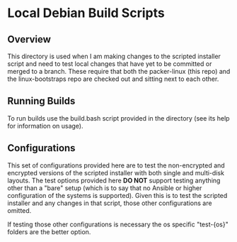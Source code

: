 # Local Debian Build Scripts

## Overview

This directory is used when I am making changes to the scripted installer script and need to test
local changes that have yet to be committed or merged to a branch. These require that both the
packer-linux (this repo) and the linux-bootstraps repo are checked out and sitting next to each
other.

## Running Builds

To run builds use the build.bash script provided in the directory (see its help for information on
usage).

## Configurations

This set of configurations provided here are to test the non-encrypted and encrypted versions of the
scripted installer with both single and multi-disk layouts. The test options provided here **DO
NOT** support testing anything other than a "bare" setup (which is to say that no Ansible or higher
configuration of the systems is supported). Given this is to test the scripted installer and any
changes in that script, those other configurations are omitted.

If testing those other configurations is necessary the os specific "test-{os}" folders are the
better option.
